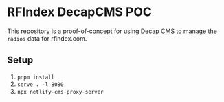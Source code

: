 # RFIndex DecapCMS POC

This repository is a proof-of-concept for using Decap CMS to manage the `radios` data for rfindex.com.

## Setup

1. `pnpm install`
1. `serve . -l 8080`
2. `npx netlify-cms-proxy-server`